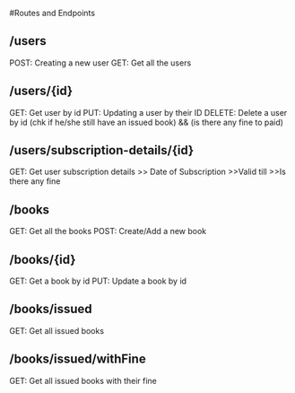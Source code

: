 #Routes and Endpoints

## /users

POST: Creating a new user
GET: Get all the users

## /users/{id}

GET: Get user by id
PUT: Updating a user by their ID
DELETE: Delete a user by id (chk if he/she still have an issued book) && (is there any fine to paid)

## /users/subscription-details/{id}

GET: Get user subscription details >> Date of Subscription >>Valid till >>Is there any fine

## /books

GET: Get all the books
POST: Create/Add a new book

## /books/{id}

GET: Get a book by id
PUT: Update a book by id

## /books/issued

GET: Get all issued books

## /books/issued/withFine

GET: Get all issued books with their fine
